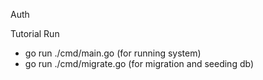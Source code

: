 Auth

Tutorial Run
- go run ./cmd/main.go (for running system)
- go run ./cmd/migrate.go (for migration and seeding db)